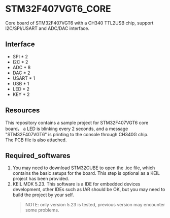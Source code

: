 # STM32F407VGT6_CORE
Core board of STM32F407VGT6 with a CH340 TTL2USB chip, support I2C/SPI/USART and ADC/DAC interface.

## Interface  
- SPI * 2
- I2C * 2
- ADC * 8
- DAC * 2
- USART * 1
- USB * 1
- LED * 2
- KEY * 2

## Resources  
This repository contains a sample project for STM32F407VGT6 core board， a LED is blinking every 2 seconds, and a message "STM32F407VGT6" is printing to the console through CH340G chip.  
The PCB file is also attached.

## Required_softwares  
1. You may need to download STM32CUBE to open the .ioc file, which contains the basic setups for the board. This step is optional as a KEIL project has been provided.  
2. KEIL MDK 5.23.  This software is a IDE for embedded devices development, other IDEs such as IAR should be OK, but you may need to build the project by your self.  
    > NOTE: only version 5.23 is tested, previous version may encounter some problems.  